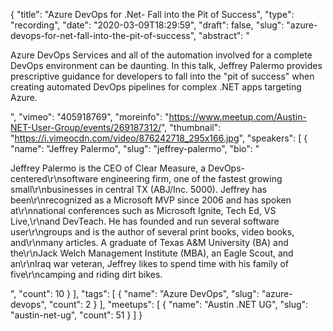 {
  "title": "Azure DevOps for .Net- Fall into the Pit of Success",
  "type": "recording",
  "date": "2020-03-09T18:29:59",
  "draft": false,
  "slug": "azure-devops-for-net-fall-into-the-pit-of-success",
  "abstract": "<p>Azure DevOps Services and all of the automation involved for a complete DevOps environment can be daunting. In this talk, Jeffrey Palermo provides prescriptive guidance for developers to fall into the \"pit of success\" when creating automated DevOps pipelines for complex .NET apps targeting Azure.</p>",
  "vimeo": "405918769",
  "moreinfo": "https://www.meetup.com/Austin-NET-User-Group/events/269187312/",
  "thumbnail": "https://i.vimeocdn.com/video/876242718_295x166.jpg",
  "speakers": [
    {
      "name": "Jeffrey Palermo",
      "slug": "jeffrey-palermo",
      "bio": "<p>Jeffrey Palermo is the CEO of Clear Measure, a DevOps-centered\r\nsoftware engineering firm, one of the fastest growing small\r\nbusinesses in central TX (ABJ/Inc. 5000). Jeffrey has been\r\nrecognized as a Microsoft MVP since 2006 and has spoken at\r\nnational conferences such as Microsoft Ignite, Tech Ed, VS Live,\r\nand DevTeach. He has founded and run several software user\r\ngroups and is the author of several print books, video books, and\r\nmany articles. A graduate of Texas A&M University (BA) and the\r\nJack Welch Management Institute (MBA), an Eagle Scout, and an\r\nIraq war veteran, Jeffrey likes to spend time with his family of five\r\ncamping and riding dirt bikes.</p>",
      "count": 10
    }
  ],
  "tags": [
    {
      "name": "Azure DevOps",
      "slug": "azure-devops",
      "count": 2
    }
  ],
  "meetups": [
    {
      "name": "Austin .NET UG",
      "slug": "austin-net-ug",
      "count": 51
    }
  ]
}